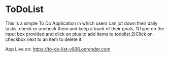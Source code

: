 # ToDoList

This is a simple To Do Application in which users can jot down their daily tasks, check or uncheck them and keep a track of their goals.
1)Type on the input box provided and click on plus to add items to todolist
2)Click on checkbox next to an item to delete it.

App Live on: https://to-do-list-v936.onrender.com
